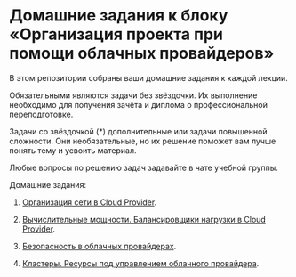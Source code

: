 # Домашние задания к блоку «Организация проекта при помощи облачных провайдеров»

В этом репозитории собраны ваши домашние задания к каждой лекции.

Обязательными являются задачи без звёздочки. Их выполнение необходимо для получения зачёта и диплома о профессиональной переподготовке.

Задачи со звёздочкой (*) дополнительные или задачи повышенной сложности. Они необязательные, но их решение поможет вам лучше понять тему и усвоить материал.

Любые вопросы по решению задач задавайте в чате учебной группы.

Домашние задания:

1. [Организация сети в Cloud Provider](15.1%15.1.md).

2. [Вычислительные мощности. Балансировщики нагрузки в Cloud Provider](15.2%15.2.md).

3. [Безопасность в облачных провайдерах](15.3%15.3.md).

4. [Кластеры. Ресурсы под управлением облачного провайдера](15.4%15.4.md).
